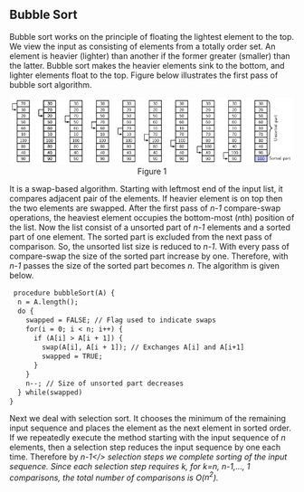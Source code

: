 ## Bubble Sort

Bubble sort works on the principle of floating the lightest element to the top. We view the input 
as consisting of elements from a totally order set. An element is heavier (lighter) than another 
if the former greater (smaller) than the latter. Bubble sort makes the heavier elements sink to
the bottom, and lighter elements float to the top. Figure below illustrates the first pass of
bubble sort algorithm.
<p style="text-align:center">
  <img src="../images/bubbleSortExample.png"><br>
  Figure 1
</p>
It is a swap-based algorithm. Starting with leftmost end of the input list, it compares
adjacent pair of the elements. If heavier element is on top then the two elements are
swapped. After the first pass of <i>n-1</i> compare-swap operations, the heaviest element
occupies the bottom-most (<i>n</i>th) position of the list. Now the list consist of a 
unsorted part of <i>n-1</i> elements and a sorted part of one element. The sorted part is 
excluded from the next pass of comparison. So, the unsorted list size is reduced to <i>n-1</i>.
With every pass of compare-swap the size of the sorted part increase by one.
Therefore, with <i>n-1</i> passes the size of the sorted part becomes <i>n</i>. The algorithm
is given below.

```
 procedure bubbleSort(A) {
  n = A.length();
  do { 
    swapped = FALSE; // Flag used to indicate swaps
    for(i = 0; i < n; i++) {
      if (A[i] > A[i + 1]) { 
        swap(A[i], A[i + 1]); // Exchanges A[i] and A[i+1]
        swapped = TRUE;
      }
    }
    n--; // Size of unsorted part decreases
  } while(swapped)
}
```

Next we deal with selection sort. It chooses the minimum of the remaining input sequence and places
the element as the next element in sorted order. If we repeatedly execute the method starting with
the input sequence of <i>n</i> elements, then a selection step reduces the input sequence by
one each time. Therefore by <i>n-1</> selection steps we complete sorting of the input sequence. 
Since each selection step requires <i>k</i>, for <i>k=n, n-1,..., 1</i> comparisons, the total
number of comparisons is O(<i>n<sup>2</sup></i>).



